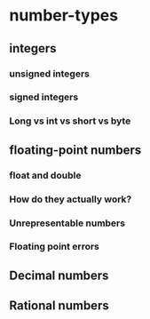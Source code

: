 # number-types

## integers

### unsigned integers

### signed integers

### Long vs int vs short vs byte

## floating-point numbers

### float and double

### How do they actually work?

### Unrepresentable numbers

### Floating point errors

## Decimal numbers

## Rational numbers
